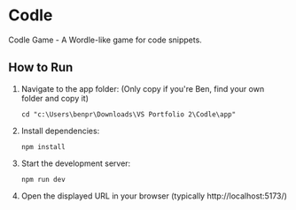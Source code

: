 # Codle
Codle Game - A Wordle-like game for code snippets.

## How to Run

1. Navigate to the app folder: (Only copy if you're Ben, find your own folder and copy it)
   ```
   cd "c:\Users\benpr\Downloads\VS Portfolio 2\Codle\app"
   ```

2. Install dependencies:
   ```
   npm install
   ```

3. Start the development server:
   ```
   npm run dev
   ```

4. Open the displayed URL in your browser (typically http://localhost:5173/)
